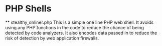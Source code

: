 # PHP Shells
** stealthy_onliner.php
This is a simple one line PHP web shell. It avoids using any PHP functions in the code to reduce the chance of being detected by code analyzers. It also encodes data passed in to reduce the risk of detection by web application firewalls.
